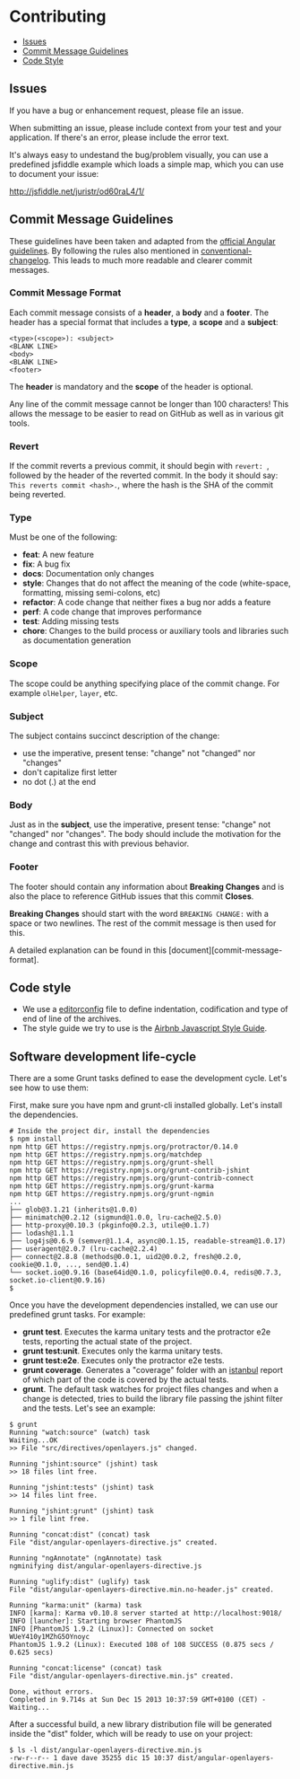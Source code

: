Contributing
============

- [Issues](#issues)
- [Commit Message Guidelines](#commit)
- [Code Style](#code-style)

## <a name="issues"></a> Issues

If you have a bug or enhancement request, please file an issue.

When submitting an issue, please include context from your test and
your application. If there's an error, please include the error text.

It's always easy to undestand the bug/problem visually, you can use a predefined
jsfiddle example which loads a simple map, which you can use to document your issue:

http://jsfiddle.net/juristr/od60raL4/1/

## <a name="commit"></a> Commit Message Guidelines

These guidelines have been taken and adapted from the [official Angular guidelines](https://github.com/angular/angular/blob/master/CONTRIBUTING.md#-commit-message-guidelines). By following the rules also mentioned in [conventional-changelog](https://www.npmjs.com/package/conventional-changelog). This leads to much more readable and clearer commit messages.

### Commit Message Format
Each commit message consists of a **header**, a **body** and a **footer**.  The header has a special
format that includes a **type**, a **scope** and a **subject**:

```
<type>(<scope>): <subject>
<BLANK LINE>
<body>
<BLANK LINE>
<footer>
```

The **header** is mandatory and the **scope** of the header is optional.

Any line of the commit message cannot be longer than 100 characters! This allows the message to be easier
to read on GitHub as well as in various git tools.

### Revert
If the commit reverts a previous commit, it should begin with `revert: `, followed by the header of the reverted commit. In the body it should say: `This reverts commit <hash>.`, where the hash is the SHA of the commit being reverted.

### Type
Must be one of the following:

* **feat**: A new feature
* **fix**: A bug fix
* **docs**: Documentation only changes
* **style**: Changes that do not affect the meaning of the code (white-space, formatting, missing
  semi-colons, etc)
* **refactor**: A code change that neither fixes a bug nor adds a feature
* **perf**: A code change that improves performance
* **test**: Adding missing tests
* **chore**: Changes to the build process or auxiliary tools and libraries such as documentation
  generation

### Scope
The scope could be anything specifying place of the commit change. For example
`olHelper`, `layer`, etc.

### Subject
The subject contains succinct description of the change:

* use the imperative, present tense: "change" not "changed" nor "changes"
* don't capitalize first letter
* no dot (.) at the end

### Body
Just as in the **subject**, use the imperative, present tense: "change" not "changed" nor "changes".
The body should include the motivation for the change and contrast this with previous behavior.

### Footer
The footer should contain any information about **Breaking Changes** and is also the place to
reference GitHub issues that this commit **Closes**.

**Breaking Changes** should start with the word `BREAKING CHANGE:` with a space or two newlines. The rest of the commit message is then used for this.

A detailed explanation can be found in this [document][commit-message-format].


## <a name="code-style"></a> Code style

* We use a [editorconfig](http://editorconfig.org/) file to define indentation, codification and type of end of line of the archives.
* The style guide we try to use is the [Airbnb Javascript Style Guide](https://github.com/airbnb/javascript).


Software development life-cycle
-------------------------------
There are a some Grunt tasks defined to ease the development cycle. Let's see how to use them:

First, make sure you have npm and grunt-cli installed globally. Let's install the dependencies.

```
# Inside the project dir, install the dependencies
$ npm install
npm http GET https://registry.npmjs.org/protractor/0.14.0
npm http GET https://registry.npmjs.org/matchdep
npm http GET https://registry.npmjs.org/grunt-shell
npm http GET https://registry.npmjs.org/grunt-contrib-jshint
npm http GET https://registry.npmjs.org/grunt-contrib-connect
npm http GET https://registry.npmjs.org/grunt-karma
npm http GET https://registry.npmjs.org/grunt-ngmin
...
├── glob@3.1.21 (inherits@1.0.0)
├── minimatch@0.2.12 (sigmund@1.0.0, lru-cache@2.5.0)
├── http-proxy@0.10.3 (pkginfo@0.2.3, utile@0.1.7)
├── lodash@1.1.1
├── log4js@0.6.9 (semver@1.1.4, async@0.1.15, readable-stream@1.0.17)
├── useragent@2.0.7 (lru-cache@2.2.4)
├── connect@2.8.8 (methods@0.0.1, uid2@0.0.2, fresh@0.2.0, cookie@0.1.0, ..., send@0.1.4)
└── socket.io@0.9.16 (base64id@0.1.0, policyfile@0.0.4, redis@0.7.3, socket.io-client@0.9.16)
$
```

Once you have the development dependencies installed, we can use our predefined grunt tasks. For example:

* **grunt test**. Executes the karma unitary tests and the protractor e2e tests, reporting the actual state of the project.
* **grunt test:unit**. Executes only the karma unitary tests.
* **grunt test:e2e**. Executes only the protractor e2e tests.
* **grunt coverage**. Generates a "coverage" folder with an [istanbul](https://github.com/gotwarlost/istanbul) report of which part of the code is covered by the actual tests.
* **grunt**. The default task watches for project files changes and when a change is detected, tries to build the library file passing the jshint filter and the tests. Let's see an example:

```
$ grunt
Running "watch:source" (watch) task
Waiting...OK
>> File "src/directives/openlayers.js" changed.

Running "jshint:source" (jshint) task
>> 18 files lint free.

Running "jshint:tests" (jshint) task
>> 14 files lint free.

Running "jshint:grunt" (jshint) task
>> 1 file lint free.

Running "concat:dist" (concat) task
File "dist/angular-openlayers-directive.js" created.

Running "ngAnnotate" (ngAnnotate) task
ngminifying dist/angular-openlayers-directive.js

Running "uglify:dist" (uglify) task
File "dist/angular-openlayers-directive.min.no-header.js" created.

Running "karma:unit" (karma) task
INFO [karma]: Karma v0.10.8 server started at http://localhost:9018/
INFO [launcher]: Starting browser PhantomJS
INFO [PhantomJS 1.9.2 (Linux)]: Connected on socket WUeY410y1MZhG5OYnoyc
PhantomJS 1.9.2 (Linux): Executed 108 of 108 SUCCESS (0.875 secs / 0.625 secs)

Running "concat:license" (concat) task
File "dist/angular-openlayers-directive.min.js" created.

Done, without errors.
Completed in 9.714s at Sun Dec 15 2013 10:37:59 GMT+0100 (CET) - Waiting...
```

After a successful build, a new library distribution file will be generated inside the "dist" folder, which will be ready to use on your project:
```
$ ls -l dist/angular-openlayers-directive.min.js
-rw-r--r-- 1 dave dave 35255 dic 15 10:37 dist/angular-openlayers-directive.min.js
```
